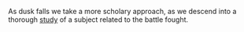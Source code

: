 As dusk falls we take a more scholary approach, as we descend into a thorough [study](https://coursepress.lnu.se/kurs/ria-utveckling-med-javascript/steg-3-fordjupning/) of a subject related to the battle fought.